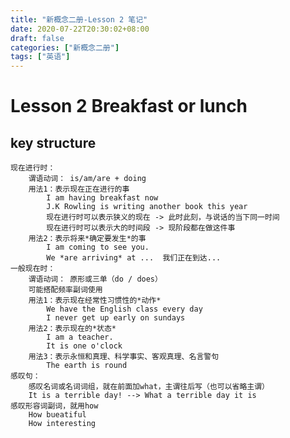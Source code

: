 ```yaml
---
title: "新概念二册-Lesson 2 笔记"
date: 2020-07-22T20:30:02+08:00
draft: false
categories: ["新概念二册"]
tags: ["英语"]
---
```

# Lesson 2		Breakfast or lunch  

## key structure
    现在进行时：
        谓语动词： is/am/are + doing
        用法1：表示现在正在进行的事
            I am having breakfast now
            J.K Rowling is writing another book this year
            现在进行时可以表示狭义的现在 -> 此时此刻，与说话的当下同一时间
            现在进行时可以表示大的时间段 -> 现阶段都在做这件事
        用法2：表示将来*确定要发生*的事
            I am coming to see you.
            We *are arriving* at ...  我们正在到达...
    一般现在时：
        谓语动词： 原形或三单（do / does）
        可能搭配频率副词使用
        用法1：表示现在经常性习惯性的*动作*
            We have the English class every day
            I never get up early on sundays
        用法2：表示现在的*状态*
            I am a teacher.
            It is one o'clock
        用法3：表示永恒和真理、科学事实、客观真理、名言警句
            The earth is round
    感叹句：
        感叹名词或名词词组，就在前面加what，主谓往后写（也可以省略主谓）
        It is a terrible day! --> What a terrible day it is
    感叹形容词副词，就用how
        How bueatiful
        How interesting
